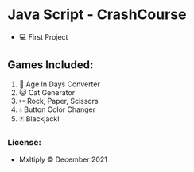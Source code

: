 # Java Script - CrashCourse
  - 💻 First Project
  ## Games Included:
  1. 🧑 Age In Days Converter
  2. 😺 Cat Generator
  3. ✂ Rock, Paper, Scissors
  4. 💧 Button Color Changer
  5. 🃏 Blackjack! 

### License: 
- Mxltiply © December 2021
 

